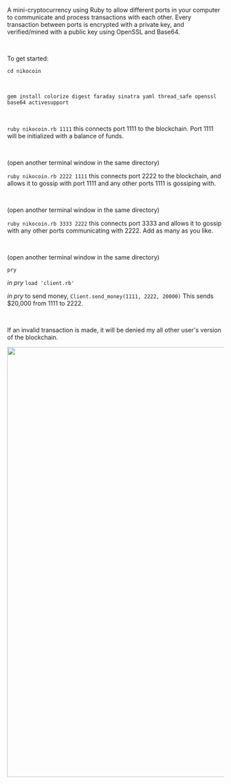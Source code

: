 A mini-cryptocurrency using Ruby to allow different ports in your computer to communicate and process transactions with each other. Every transaction between ports is encrypted with a private key, and verified/mined with a public key using OpenSSL and Base64.

<br/>

To get started:

```cd nikocoin```

<br/>

```gem install colorize digest faraday sinatra yaml thread_safe openssl base64 activesupport```

<br/>

```ruby nikocoin.rb 1111```
this connects port 1111 to the blockchain. Port 1111 will be initialized with a balance of funds.

<br/>

(open another terminal window in the same directory)

```ruby nikocoin.rb 2222 1111```
this connects port 2222 to the blockchain, and allows it to gossip with port 1111 and any other ports 1111 is gossiping with.

<br/>

(open another terminal window in the same directory)

```ruby nikocoin.rb 3333 2222```
this connects port 3333 and allows it to gossip with any other ports communicating with 2222. Add as many as you like.

<br/>

(open another terminal window in the same directory)

```pry```

*in pry* ```load 'client.rb'```

*in pry* to send money, ```Client.send_money(1111, 2222, 20000)```
This sends $20,000 from 1111 to 2222. 

<br/>

If an invalid transaction is made, it will be denied my all other user's version of the blockchain. 


<img src="public/nikocoin_blocks.png?raw=true" width="1000">
